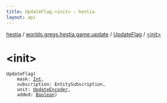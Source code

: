 ```yaml
---
title: UpdateFlag.<init> - hestia
layout: api
---
```


<div class='api-docs-breadcrumbs'><a href="../../index.html">hestia</a> / <a href="../index.html">worlds.gregs.hestia.game.update</a> / <a href="index.html">UpdateFlag</a> / <a href="./-init-.html">&lt;init&gt;</a></div>

# &lt;init&gt;

<div class="signature"><code><span class="identifier">UpdateFlag</span><span class="symbol">(</span><br/>&nbsp;&nbsp;&nbsp;&nbsp;<span class="parameterName" id="worlds.gregs.hestia.game.update.UpdateFlag$<init>(kotlin.Int, com.artemis.EntitySubscription, worlds.gregs.hestia.game.update.UpdateEncoder, kotlin.Boolean)/mask">mask</span><span class="symbol">:</span>&nbsp;<a href="https://kotlinlang.org/api/latest/jvm/stdlib/kotlin/-int/index.html"><span class="identifier">Int</span></a><span class="symbol">, </span><br/>&nbsp;&nbsp;&nbsp;&nbsp;<span class="parameterName" id="worlds.gregs.hestia.game.update.UpdateFlag$<init>(kotlin.Int, com.artemis.EntitySubscription, worlds.gregs.hestia.game.update.UpdateEncoder, kotlin.Boolean)/subscription">subscription</span><span class="symbol">:</span>&nbsp;<span class="identifier">EntitySubscription</span><span class="symbol">, </span><br/>&nbsp;&nbsp;&nbsp;&nbsp;<span class="parameterName" id="worlds.gregs.hestia.game.update.UpdateFlag$<init>(kotlin.Int, com.artemis.EntitySubscription, worlds.gregs.hestia.game.update.UpdateEncoder, kotlin.Boolean)/unit">unit</span><span class="symbol">:</span>&nbsp;<a href="../-update-encoder/index.html"><span class="identifier">UpdateEncoder</span></a><span class="symbol">, </span><br/>&nbsp;&nbsp;&nbsp;&nbsp;<span class="parameterName" id="worlds.gregs.hestia.game.update.UpdateFlag$<init>(kotlin.Int, com.artemis.EntitySubscription, worlds.gregs.hestia.game.update.UpdateEncoder, kotlin.Boolean)/added">added</span><span class="symbol">:</span>&nbsp;<a href="https://kotlinlang.org/api/latest/jvm/stdlib/kotlin/-boolean/index.html"><span class="identifier">Boolean</span></a><span class="symbol">)</span></code></div>
